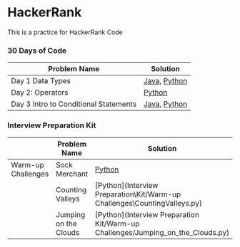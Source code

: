 # HackerRank
This is a practice for HackerRank Code

### 30 Days of Code

| Problem Name | Solution |
| --- | --- |
| Day 1 Data Types |  [Java](30_Day_Challenge/Day1.java), [Python](30_Day_Challenge/Day1.py)  |
| Day 2: Operators |  [Python](30_Day_Challenge/Day2_Operators.py)  |
| Day 3 Intro to Conditional Statements |  [Java](30_Day_Challenge/Day3_if.java), [Python](30_Day_Challenge/Day3_if.py)  |


### Interview Preparation Kit

|| Problem Name | Solution |
| --- | --- | --- |
|Warm-up Challenges| Sock Merchant |  [Python](Interview%20Preparation%20Kit/Warm-up%20Challenges/Sock_Merchant.py)  |
|| Counting Valleys |  [Python](Interview Preparation\Kit/Warm-up Challenges\CountingValleys.py)  |
|| Jumping on the Clouds |  [Python](Interview Preparation Kit/Warm-up Challenges/Jumping_on_the_Clouds.py)  |
